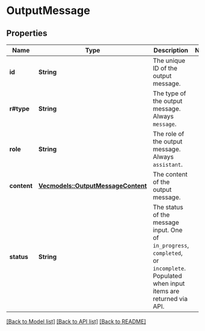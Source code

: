 # OutputMessage

## Properties

Name | Type | Description | Notes
------------ | ------------- | ------------- | -------------
**id** | **String** | The unique ID of the output message.  | 
**r#type** | **String** | The type of the output message. Always `message`.  | 
**role** | **String** | The role of the output message. Always `assistant`.  | 
**content** | [**Vec<models::OutputMessageContent>**](OutputMessageContent.md) | The content of the output message.  | 
**status** | **String** | The status of the message input. One of `in_progress`, `completed`, or `incomplete`. Populated when input items are returned via API.  | 

[[Back to Model list]](../README.md#documentation-for-models) [[Back to API list]](../README.md#documentation-for-api-endpoints) [[Back to README]](../README.md)


